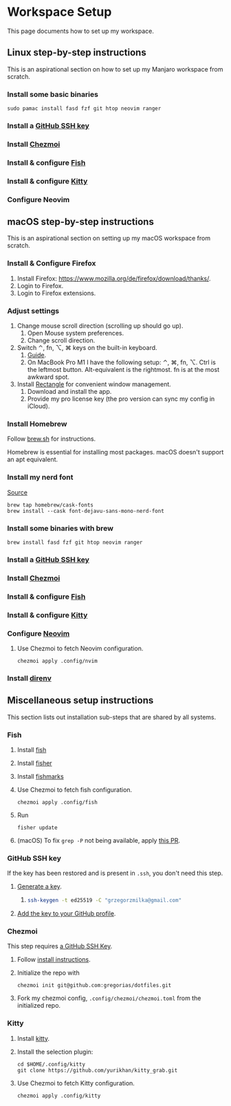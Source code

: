 # Workspace Setup

This page documents how to set up my workspace.

## Linux step-by-step instructions

This is an aspirational section on how to set up my Manjaro workspace from
scratch.

### Install some basic binaries

```fish
sudo pamac install fasd fzf git htop neovim ranger
```

### Install a [GitHub SSH key](#github-ssh-key)

### Install [Chezmoi](#chezmoi)

### Install & configure [Fish](#fish)

### Install & configure [Kitty](#kitty)

### Configure Neovim

## macOS step-by-step instructions

This is an aspirational section on setting up my macOS workspace from scratch.

### Install & Configure Firefox

1. Install Firefox: https://www.mozilla.org/de/firefox/download/thanks/.
2. Login to Firefox.
3. Login to Firefox extensions.

### Adjust settings

1. Change mouse scroll direction (scrolling up should go up).
   1. Open Mouse system preferences.
   1. Change scroll direction.
1. Switch ⌃, fn, ⌥, ⌘ keys on the built-in keyboard.
   1. [Guide](https://howchoo.com/mac/mac-remap-fn-to-ctrl#open-keyboard-settings-in-system-preferences).
   2. On MacBook Pro M1 I have the following setup: ⌃, ⌘, fn, ⌥. Ctrl is the 
      leftmost button. Alt-equivalent is the rightmost. fn is at the most awkward spot.
1. Install [Rectangle][rectangle] for convenient window management.
   1. Download and install the app.
   2. Provide my pro license key (the pro version can sync my config in iCloud).

### Install Homebrew

Follow [brew.sh](https://brew.sh/) for instructions.

Homebrew is essential for installing most packages. macOS doesn't support an
apt equivalent.

### Install my nerd font

[Source](https://github.com/ryanoasis/nerd-fonts#option-4-homebrew-fonts)

```fish
brew tap homebrew/cask-fonts
brew install --cask font-dejavu-sans-mono-nerd-font
```

### Install some binaries with brew

```fish
brew install fasd fzf git htop neovim ranger
```

### Install a [GitHub SSH key](#github-ssh-key)

### Install [Chezmoi](#chezmoi)

### Install & configure [Fish](#fish)

### Install & configure [Kitty](#kitty)

### Configure [Neovim](#neovim)

1. Use Chezmoi to fetch Neovim configuration.

   ```shell
   chezmoi apply .config/nvim
   ```

### Install [direnv](http://formulae.brew.sh/formula/direnv#default)

## Miscellaneous setup instructions

This section lists out installation sub-steps that are shared by all systems.

### Fish

1. Install [fish](https://fishshell.com/)
1. Install [fisher](https://github.com/jorgebucaran/fisher#installation)
1. Install [fishmarks](https://github.com/techwizrd/fishmarks)
1. Use Chezmoi to fetch fish configuration.

   ```fish
   chezmoi apply .config/fish
   ```

1. Run

   ```fish
   fisher update
   ```
1. (macOS) To fix `grep -P` not being available, apply [this PR](https://github.com/fishgretel/fasd/pull/23).

### GitHub SSH key

If the key has been restored and is present in `.ssh`, you don't need this step.

1. [Generate a key](https://docs.github.com/en/authentication/connecting-to-github-with-ssh/generating-a-new-ssh-key-and-adding-it-to-the-ssh-agent).
   1. ```bash
      ssh-keygen -t ed25519 -C "grzegorzmilka@gmail.com"
      ```
1. [Add the key to your GitHub profile](https://github.com/settings/keys).

### Chezmoi

This step requires [a GitHub SSH Key](#github-ssh-key).

1. Follow [install instructions](https://www.chezmoi.io/install/).
1. Initialize the repo with

    ```shell
    chezmoi init git@github.com:gregorias/dotfiles.git
    ```

1. Fork my chezmoi config, `.config/chezmoi/chezmoi.toml` from the initialized
   repo.

### Kitty

1. Install [kitty](https://sw.kovidgoyal.net/kitty/).
1. Install the selection plugin:

    ```fish
    cd $HOME/.config/kitty
    git clone https://github.com/yurikhan/kitty_grab.git
    ```

1. Use Chezmoi to fetch Kitty configuration.

   ```shell
   chezmoi apply .config/kitty
   ```

[rectangle]: https://rectangleapp.com/
